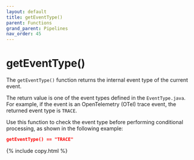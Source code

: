 ```yaml
---
layout: default
title: getEventType()
parent: Functions
grand_parent: Pipelines
nav_order: 45
---
```


# getEventType()

The `getEventType()` function returns the internal event type of the current event.

The return value is one of the event types defined in the `EventType.java`. For example, if the event is an OpenTelemetry (OTel) trace event, the returned event type is `TRACE`.

Use this function to check the event type before performing conditional processing, as shown in the following example:

```json
getEventType() == "TRACE"
```
{% include copy.html %}
